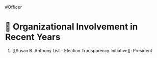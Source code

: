 #Officer 
# 💼 Organizational Involvement in Recent Years

1. [[Susan B. Anthony List - Election Transparency Initiative]]: President


